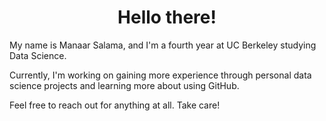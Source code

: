 <h1 align="center">Hello there!</h1>

<p>My name is Manaar Salama, and I'm a fourth year at UC Berkeley studying Data Science.</p>

<p>Currently, I'm working on gaining more experience through personal data science projects and learning more about using GitHub.</p>

<p>Feel free to reach out for anything at all. Take care!</p>
